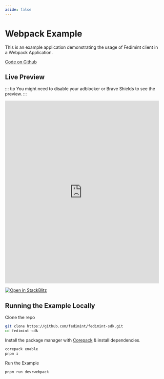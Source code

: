 ```yaml
---
aside: false
---
```


# Webpack Example

This is an example application demonstrating the usage of Fedimint client in a Webpack Application.

[Code on Github](https://github.com/fedimint/fedimint-sdk/tree/main/examples/webpack-app)

## Live Preview

::: tip
You might need to disable your adblocker or Brave Shields to see the preview.
:::

<iframe src="https://stackblitz.com/github/fedimint/fedimint-sdk/tree/main/examples/webpack-app?embed=1&theme=dark&file=src%2Findex.js" style="width: 100%; height: 600px; border: 0;"></iframe>

[![Open in StackBlitz](https://developer.stackblitz.com/img/open_in_stackblitz.svg)](https://stackblitz.com/github/fedimint/fedimint-sdk/tree/main/examples/webpack-app)

## Running the Example Locally

Clone the repo

```sh
git clone https://github.com/fedimint/fedimint-sdk.git
cd fedimint-sdk
```

Install the package manager with [Corepack](https://nodejs.org/api/corepack.html) & install dependencies.

```sh
corepack enable
pnpm i
```

Run the Example

```sh
pnpm run dev:webpack
```
